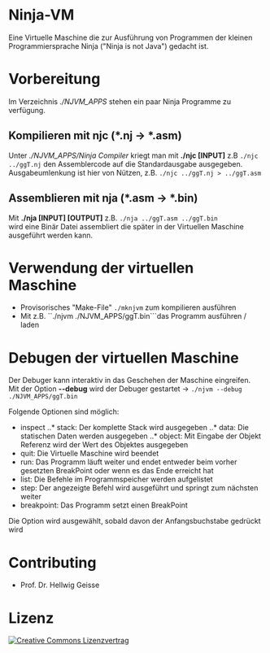 # Ninja-VM
Eine Virtuelle Maschine die zur Ausführung von Programmen der kleinen Programmiersprache Ninja ("Ninja is not Java") gedacht ist.  

# Vorbereitung
Im Verzeichnis *./NJVM_APPS* stehen ein paar Ninja Programme zu verfügung.  

## Kompilieren mit njc (*.nj -> *.asm)
Unter *./NJVM_APPS/Ninja Compiler* kriegt man mit **./njc [INPUT]** z.B ``./njc ../ggT.nj`` den
Assemblercode auf die Standardausgabe ausgegeben.  
Ausgabeumlenkung ist hier von Nützen, z.B. ``./njc ../ggT.nj > ../ggT.asm`` 
 
## Assemblieren mit nja (*.asm -> *.bin)
Mit **./nja [INPUT] [OUTPUT]** z.B. ``./nja ../ggT.asm ../ggT.bin``  
wird eine Binär Datei assembliert die später in der Virtuellen Maschine ausgeführt werden kann.

# Verwendung der virtuellen Maschine
* Provisorisches "Make-File" ``./mknjvm`` zum kompilieren ausführen
* Mit z.B. ``./njvm ./NJVM_APPS/ggT.bin```das Programm ausführen / laden

# Debugen der virtuellen Maschine
Der Debuger kann interaktiv in das Geschehen der Maschine eingreifen.  
Mit der Option **--debug** wird der Debuger gestartet -> ``./njvm --debug ./NJVM_APPS/ggT.bin``

Folgende Optionen sind möglich:
* inspect
..* stack: Der komplette Stack wird ausgegeben
..* data: Die statischen Daten werden ausgegeben
..* object: Mit Eingabe der Objekt Referenz wird der Wert des Objektes ausgegeben
* quit: Die Virtuelle Maschine wird beendet
* run: Das Programm läuft weiter und endet entweder beim vorher gesetzten BreakPoint oder wenn es das Ende erreicht hat
* list: Die Befehle im Programmspeicher werden aufgelistet
* step: Der angezeigte Befehl wird ausgeführt und springt zum nächsten weiter
* breakpoint: Das Programm setzt einen BreakPoint

Die Option wird ausgewählt, sobald davon der Anfangsbuchstabe gedrückt wird

# Contributing
* Prof. Dr. Hellwig Geisse

# Lizenz
[![Creative Commons Lizenzvertrag](https://i.creativecommons.org/l/by-sa/4.0/88x31.png)](http://creativecommons.org/licenses/by-sa/4.0/)